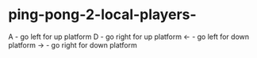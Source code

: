 # ping-pong-2-local-players-
A - go left for up platform
D - go right for up platform
← - go left for down platform
→ - go right for down platform
